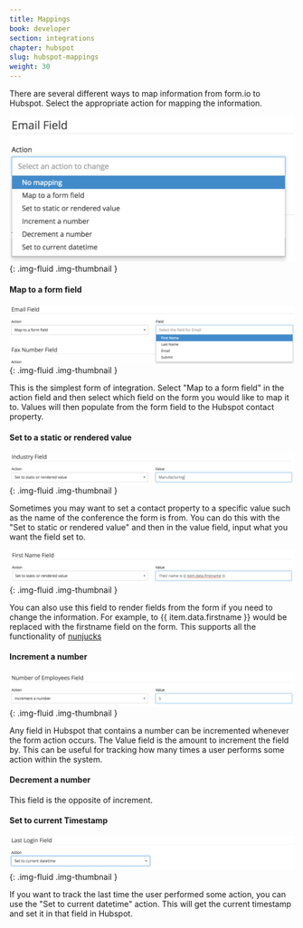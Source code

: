 ```yaml
---
title: Mappings
book: developer
section: integrations
chapter: hubspot
slug: hubspot-mappings
weight: 30
---
```

There are several different ways to map information from form.io to Hubspot. Select the appropriate action for mapping the information.

![](/assets/img/hubspot/hubspot-actions.png){: .img-fluid .img-thumbnail }
 
#### Map to a form field

![](/assets/img/hubspot/hubspot-mapfield.png){: .img-fluid .img-thumbnail }

This is the simplest form of integration. Select "Map to a form field" in the action field and then select which field on the form you would like to map it to. Values will then populate from the form field to the Hubspot contact property.
 
#### Set to a static or rendered value

![](/assets/img/hubspot/hubspot-value.png){: .img-fluid .img-thumbnail }

Sometimes you may want to set a contact property to a specific value such as the name of the conference the form is from. You can do this with the "Set to static or rendered value" and then in the value field, input what you want the field set to.

![](/assets/img/hubspot/hubspot-value2.png){: .img-fluid .img-thumbnail }

You can also use this field to render fields from the form if you need to change the information. For example, to {{ item.data.firstname }} would be replaced with the firstname field on the form. This supports all the functionality of [nunjucks](https://mozilla.github.io/nunjucks/)

#### Increment a number

![](/assets/img/hubspot/hubspot-increment.png){: .img-fluid .img-thumbnail }

Any field in Hubspot that contains a number can be incremented whenever the form action occurs. The Value field is the amount to increment the field by. This can be useful for tracking how many times a user performs some action within the system. 

#### Decrement a number

This field is the opposite of increment.

#### Set to current Timestamp

![](/assets/img/hubspot/hubspot-timestamp.png){: .img-fluid .img-thumbnail }

If you want to track the last time the user performed some action, you can use the "Set to current datetime" action. This will get the current timestamp and set it in that field in Hubspot.
